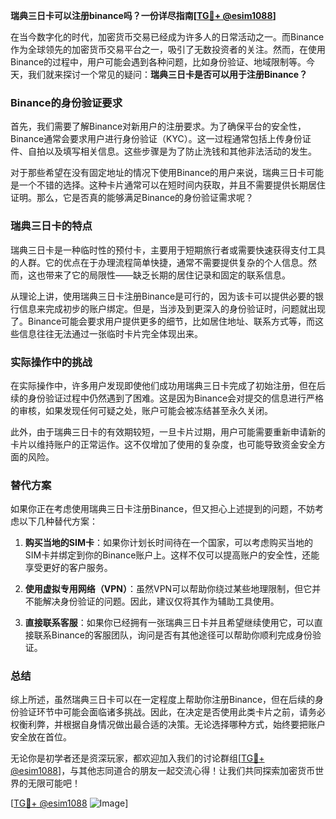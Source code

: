 **瑞典三日卡可以注册binance吗？一份详尽指南[[TG💪+ @esim1088](https://t.me/s/esim1088)]**

在当今数字化的时代，加密货币交易已经成为许多人的日常活动之一。而Binance作为全球领先的加密货币交易平台之一，吸引了无数投资者的关注。然而，在使用Binance的过程中，用户可能会遇到各种问题，比如身份验证、地域限制等。今天，我们就来探讨一个常见的疑问：**瑞典三日卡是否可以用于注册Binance？**

### Binance的身份验证要求

首先，我们需要了解Binance对新用户的注册要求。为了确保平台的安全性，Binance通常会要求用户进行身份验证（KYC）。这一过程通常包括上传身份证件、自拍以及填写相关信息。这些步骤是为了防止洗钱和其他非法活动的发生。

对于那些希望在没有固定地址的情况下使用Binance的用户来说，瑞典三日卡可能是一个不错的选择。这种卡片通常可以在短时间内获取，并且不需要提供长期居住证明。那么，它是否真的能够满足Binance的身份验证需求呢？

### 瑞典三日卡的特点

瑞典三日卡是一种临时性的预付卡，主要用于短期旅行者或需要快速获得支付工具的人群。它的优点在于办理流程简单快捷，通常不需要提供复杂的个人信息。然而，这也带来了它的局限性——缺乏长期的居住记录和固定的联系信息。

从理论上讲，使用瑞典三日卡注册Binance是可行的，因为该卡可以提供必要的银行信息来完成初步的账户绑定。但是，当涉及到更深入的身份验证时，问题就出现了。Binance可能会要求用户提供更多的细节，比如居住地址、联系方式等，而这些信息往往无法通过一张临时卡片完全体现出来。

### 实际操作中的挑战

在实际操作中，许多用户发现即使他们成功用瑞典三日卡完成了初始注册，但在后续的身份验证过程中仍然遇到了困难。这是因为Binance会对提交的信息进行严格的审核，如果发现任何可疑之处，账户可能会被冻结甚至永久关闭。

此外，由于瑞典三日卡的有效期较短，一旦卡片过期，用户可能需要重新申请新的卡片以维持账户的正常运作。这不仅增加了使用的复杂度，也可能导致资金安全方面的风险。

### 替代方案

如果你正在考虑使用瑞典三日卡注册Binance，但又担心上述提到的问题，不妨考虑以下几种替代方案：

1. **购买当地的SIM卡**：如果你计划长时间待在一个国家，可以考虑购买当地的SIM卡并绑定到你的Binance账户上。这样不仅可以提高账户的安全性，还能享受更好的客户服务。
   
2. **使用虚拟专用网络（VPN）**：虽然VPN可以帮助你绕过某些地理限制，但它并不能解决身份验证的问题。因此，建议仅将其作为辅助工具使用。

3. **直接联系客服**：如果你已经拥有一张瑞典三日卡并且希望继续使用它，可以直接联系Binance的客服团队，询问是否有其他途径可以帮助你顺利完成身份验证。

### 总结

综上所述，虽然瑞典三日卡可以在一定程度上帮助你注册Binance，但在后续的身份验证环节中可能会面临诸多挑战。因此，在决定是否使用此类卡片之前，请务必权衡利弊，并根据自身情况做出最合适的决策。无论选择哪种方式，始终要把账户安全放在首位。

无论你是初学者还是资深玩家，都欢迎加入我们的讨论群组[[TG💪+ @esim1088](https://t.me/s/esim1088)]，与其他志同道合的朋友一起交流心得！让我们共同探索加密货币世界的无限可能吧！

[[TG💪+ @esim1088](https://t.me/s/esim1088) ![Image](https://i.postimg.cc/4NQfJmqS/Snipaste-2025-05-13-00-14-12.png)]